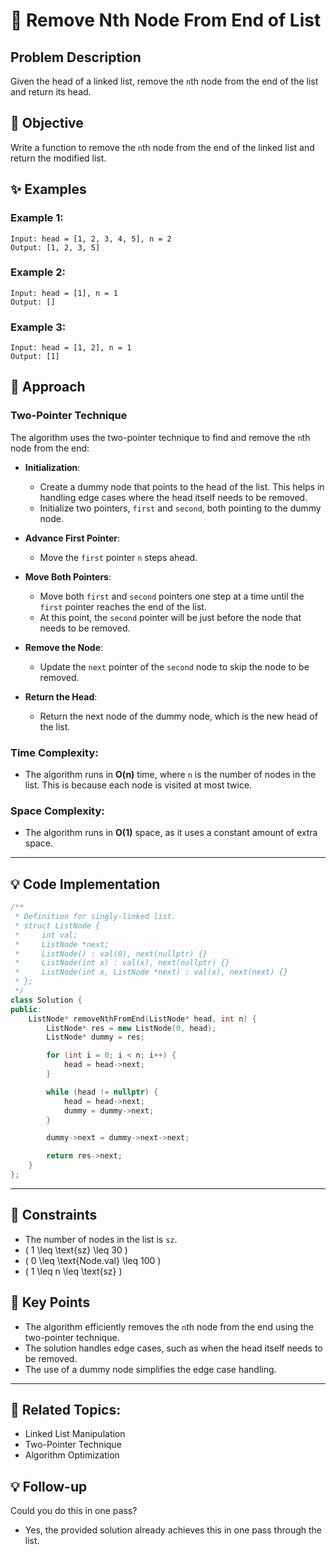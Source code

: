 # 🔗 **Remove Nth Node From End of List**

## Problem Description

Given the head of a linked list, remove the `n`th node from the end of the list and return its head.

## 🎯 **Objective**

Write a function to remove the `n`th node from the end of the linked list and return the modified list.

## ✨ **Examples**

### Example 1:
```plaintext
Input: head = [1, 2, 3, 4, 5], n = 2
Output: [1, 2, 3, 5]
```

### Example 2:
```plaintext
Input: head = [1], n = 1
Output: []
```

### Example 3:
```plaintext
Input: head = [1, 2], n = 1
Output: [1]
```

## 🚀 **Approach**

### **Two-Pointer Technique**

The algorithm uses the two-pointer technique to find and remove the `n`th node from the end:

- **Initialization**:
  - Create a dummy node that points to the head of the list. This helps in handling edge cases where the head itself needs to be removed.
  - Initialize two pointers, `first` and `second`, both pointing to the dummy node.

- **Advance First Pointer**:
  - Move the `first` pointer `n` steps ahead.

- **Move Both Pointers**:
  - Move both `first` and `second` pointers one step at a time until the `first` pointer reaches the end of the list.
  - At this point, the `second` pointer will be just before the node that needs to be removed.

- **Remove the Node**:
  - Update the `next` pointer of the `second` node to skip the node to be removed.

- **Return the Head**:
  - Return the next node of the dummy node, which is the new head of the list.

### **Time Complexity**:
- The algorithm runs in **O(n)** time, where `n` is the number of nodes in the list. This is because each node is visited at most twice.

### **Space Complexity**:
- The algorithm runs in **O(1)** space, as it uses a constant amount of extra space.

---

## 💡 **Code Implementation**

```cpp
/**
 * Definition for singly-linked list.
 * struct ListNode {
 *     int val;
 *     ListNode *next;
 *     ListNode() : val(0), next(nullptr) {}
 *     ListNode(int x) : val(x), next(nullptr) {}
 *     ListNode(int x, ListNode *next) : val(x), next(next) {}
 * };
 */
class Solution {
public:
    ListNode* removeNthFromEnd(ListNode* head, int n) {
        ListNode* res = new ListNode(0, head);
        ListNode* dummy = res;

        for (int i = 0; i < n; i++) {
            head = head->next;
        }

        while (head != nullptr) {
            head = head->next;
            dummy = dummy->next;
        }

        dummy->next = dummy->next->next;

        return res->next;
    }
};
```

---

## 🔧 **Constraints**

- The number of nodes in the list is `sz`.
- \( 1 \leq \text{sz} \leq 30 \)
- \( 0 \leq \text{Node.val} \leq 100 \)
- \( 1 \leq n \leq \text{sz} \)

## 🌟 **Key Points**

- The algorithm efficiently removes the `n`th node from the end using the two-pointer technique.
- The solution handles edge cases, such as when the head itself needs to be removed.
- The use of a dummy node simplifies the edge case handling.

---

## 🔗 **Related Topics**:
- Linked List Manipulation
- Two-Pointer Technique
- Algorithm Optimization

## 💡 **Follow-up**

Could you do this in one pass?
- Yes, the provided solution already achieves this in one pass through the list.